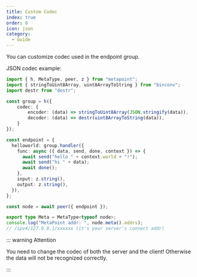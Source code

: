 ```yaml
---
title: Custom Codec
index: true
order: 8
icon: json
category:
  - Guide
---
```


You can customize codec used in the endpoint group.

JSON codec example:

```ts {6-9}
import { h, MetaType, peer, z } from "metapoint";
import { stringToUint8Array, uint8ArrayToString } from "binconv";
import destr from "destr";

const group = h({
    codec: {
        encoder: (data) => stringToUint8Array(JSON.stringify(data)),
        decoder: (data) => destr(uint8ArrayToString(data)),
    }
});

const endpoint = {
  helloworld: group.handler({
    func: async ({ data, send, done, context }) => {
      await send("hello " + context.world + "!");
      await send("hi " + data);
      await done();
    },
    input: z.string(),
    output: z.string(),
  }),
};

const node = await peer({ endpoint });

export type Meta = MetaType<typeof node>;
console.log("MetaPoint addr: ", node.meta().addrs);
// /ipv4/127.0.0.1/xxxxxx (it's your server's connect addr)
```

::: warning Attention

You need to change the codec of both the server and the client! Otherwise the
data will not be recognized correctly.

:::
